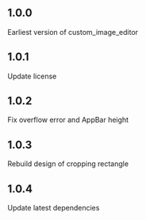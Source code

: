 ## 1.0.0

Earliest version of custom_image_editor

## 1.0.1

Update license

## 1.0.2

Fix overflow error and AppBar height

## 1.0.3

Rebuild design of cropping rectangle

## 1.0.4

Update latest dependencies
